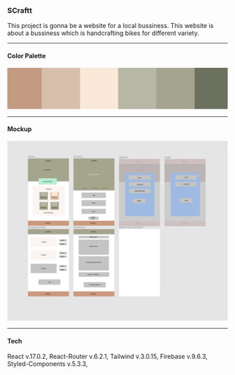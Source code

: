 ### SCraftt

This project is gonna be a website for a local bussiness. This website is about a bussiness which is handcrafting bikes for different variety. 

---------

#### Color Palette 

![SCraftt Color Palette](./colors.png)

---------

#### Mockup

![SCraftt Mockup Pages](./mock.png)

---------
#### Tech 

React v.17.0.2,
React-Router v.6.2.1,
Tailwind v.3.0.15,
Firebase v.9.6.3,
Styled-Components v.5.3.3,
